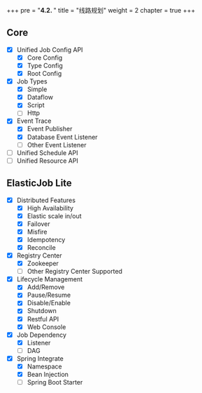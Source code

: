 +++
pre = "<b>4.2. </b>"
title = "线路规划"
weight = 2
chapter = true
+++

## Core

- [x] Unified Job Config API
    - [x] Core Config
    - [x] Type Config
    - [x] Root Config
- [x] Job Types
    - [x] Simple
    - [x] Dataflow
    - [x] Script
    - [ ] Http
- [x] Event Trace
    - [x] Event Publisher
    - [x] Database Event Listener
    - [ ] Other Event Listener
- [ ] Unified Schedule API
- [ ] Unified Resource API

## ElasticJob Lite

- [x] Distributed Features
    - [x] High Availability
    - [x] Elastic scale in/out
    - [x] Failover
    - [x] Misfire
    - [x] Idempotency
    - [x] Reconcile
- [x] Registry Center
    - [x] Zookeeper
    - [ ] Other Registry Center Supported
- [x] Lifecycle Management
    - [x] Add/Remove
    - [x] Pause/Resume
    - [x] Disable/Enable
    - [x] Shutdown
    - [x] Restful API
    - [x] Web Console
- [x] Job Dependency
    - [x] Listener
    - [ ] DAG
- [x] Spring Integrate
    - [x] Namespace
    - [x] Bean Injection
    - [ ] Spring Boot Starter
